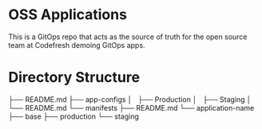 # OSS Applications

This is a GitOps repo that acts as the source of truth for the open source team at Codefresh demoing GitOps apps. 

# Directory Structure

├── README.md
├── app-configs
│   ├── Production
│   ├── Staging
│   └── README.md
└── manifests
    ├── README.md
    └── application-name
        ├── base
        ├── production
        └── staging